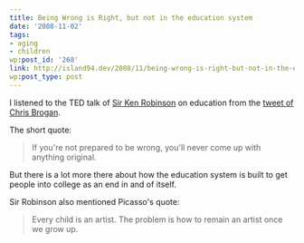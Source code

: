 ```yaml
---
title: Being Wrong is Right, but not in the education system
date: '2008-11-02'
tags:
- aging
- children
wp:post_id: '268'
link: http://island94.dev/2008/11/being-wrong-is-right-but-not-in-the-education-system/
wp:post_type: post
---
```


<p>I listened to the TED talk of <a href="http://www.ted.com/index.php/talks/ken_robinson_says_schools_kill_creativity.html">Sir Ken Robinson</a> on education from the <a href="http://twitter.com/chrisbrogan/status/986668588">tweet of Chris Brogan</a>.   </p>
<p>The short quote:</p>
<p></p>
<blockquote><p>
If you're not prepared to be wrong, you'll never come up with anything original.
</p>
</blockquote>
<p>But there is a lot more there about how the education system is built to get people into college as an end in and of itself.</p>
<p>Sir Robinson also mentioned Picasso's quote:</p>
<blockquote><p>
Every child is an artist. The problem is how to remain an artist once we grow up.<br />
</p></blockquote>
